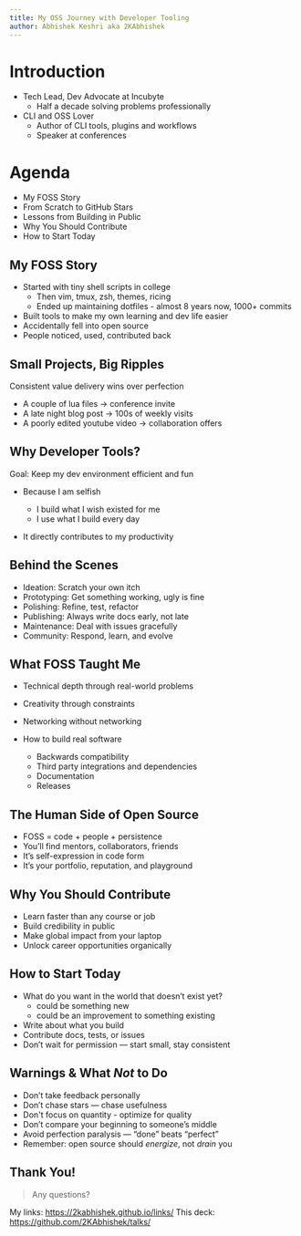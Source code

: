 ```yaml
---
title: My OSS Journey with Developer Tooling
author: Abhishek Keshri aka 2KAbhishek
---
```


<!-- jump_to_middle -->

# Introduction

- Tech Lead, Dev Advocate at Incubyte
  - Half a decade solving problems professionally
- CLI and OSS Lover
  - Author of CLI tools, plugins and workflows
  - Speaker at conferences

<!-- end_slide -->
<!-- jump_to_middle -->

# Agenda

- My FOSS Story
- From Scratch to GitHub Stars
- Lessons from Building in Public
- Why You Should Contribute
- How to Start Today

<!-- end_slide -->
<!-- jump_to_middle -->

## My FOSS Story

- Started with tiny shell scripts in college
  - Then vim, tmux, zsh, themes, ricing
  - Ended up maintaining dotfiles - almost 8 years now, 1000+ commits
- Built tools to make my own learning and dev life easier
- Accidentally fell into open source
- People noticed, used, contributed back

<!-- end_slide -->
<!-- jump_to_middle -->

## Small Projects, Big Ripples

Consistent value delivery wins over perfection

- A couple of lua files → conference invite
- A late night blog post → 100s of weekly visits
- A poorly edited youtube video → collaboration offers

<!-- end_slide -->
<!-- jump_to_middle -->

## Why Developer Tools?

Goal: Keep my dev environment efficient and fun

- Because I am selfish
  - I build what I wish existed for me
  - I use what I build every day

- It directly contributes to my productivity

<!-- end_slide -->
<!-- jump_to_middle -->

## Behind the Scenes

- Ideation: Scratch your own itch
- Prototyping: Get something working, ugly is fine
- Polishing: Refine, test, refactor
- Publishing: Always write docs early, not late
- Maintenance: Deal with issues gracefully
- Community: Respond, learn, and evolve

<!-- end_slide -->
<!-- jump_to_middle -->

## What FOSS Taught Me

- Technical depth through real-world problems
- Creativity through constraints
- Networking without networking

- How to build real software
  - Backwards compatibility
  - Third party integrations and dependencies
  - Documentation
  - Releases

<!-- end_slide -->
<!-- jump_to_middle -->

## The Human Side of Open Source

- FOSS = code + people + persistence
- You’ll find mentors, collaborators, friends
- It’s self-expression in code form
- It’s your portfolio, reputation, and playground

<!-- end_slide -->
<!-- jump_to_middle -->

## Why You Should Contribute

- Learn faster than any course or job
- Build credibility in public
- Make global impact from your laptop
- Unlock career opportunities organically

<!-- end_slide -->
<!-- jump_to_middle -->

## How to Start Today

- What do you want in the world that doesn’t exist yet?
  - could be something new
  - could be an improvement to something existing
- Write about what you build
- Contribute docs, tests, or issues
- Don’t wait for permission — start small, stay consistent

<!-- end_slide -->
<!-- jump_to_middle -->

## Warnings & What _Not_ to Do

- Don’t take feedback personally
- Don’t chase stars — chase usefulness
- Don't focus on quantity - optimize for quality
- Don’t compare your beginning to someone’s middle
- Avoid perfection paralysis — “done” beats “perfect”
- Remember: open source should _energize_, not _drain_ you

<!-- end_slide -->
<!-- jump_to_middle -->

## Thank You!

> Any questions?

My links: https://2kabhishek.github.io/links/
This deck: https://github.com/2KAbhishek/talks/

<!-- end_slide -->

